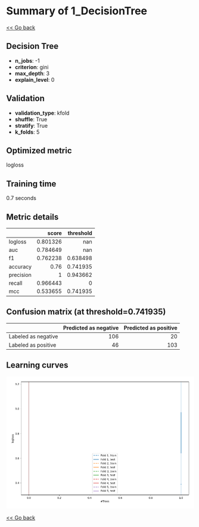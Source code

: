 # Summary of 1_DecisionTree

[<< Go back](../README.md)


## Decision Tree
- **n_jobs**: -1
- **criterion**: gini
- **max_depth**: 3
- **explain_level**: 0

## Validation
 - **validation_type**: kfold
 - **shuffle**: True
 - **stratify**: True
 - **k_folds**: 5

## Optimized metric
logloss

## Training time

0.7 seconds

## Metric details
|           |    score |   threshold |
|:----------|---------:|------------:|
| logloss   | 0.801326 |  nan        |
| auc       | 0.784649 |  nan        |
| f1        | 0.762238 |    0.638498 |
| accuracy  | 0.76     |    0.741935 |
| precision | 1        |    0.943662 |
| recall    | 0.966443 |    0        |
| mcc       | 0.533655 |    0.741935 |


## Confusion matrix (at threshold=0.741935)
|                     |   Predicted as negative |   Predicted as positive |
|:--------------------|------------------------:|------------------------:|
| Labeled as negative |                     106 |                      20 |
| Labeled as positive |                      46 |                     103 |

## Learning curves
![Learning curves](learning_curves.png)

[<< Go back](../README.md)

